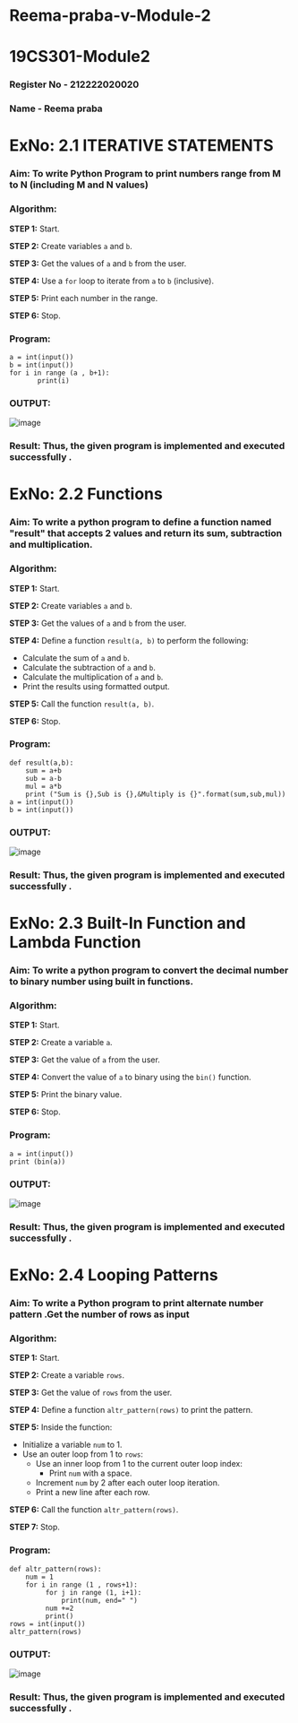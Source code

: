 # Reema-praba-v-Module-2
# 19CS301-Module2
### Register No - 212222020020
### Name - Reema praba

# ExNo: 2.1 ITERATIVE STATEMENTS
### Aim: To write Python Program to print numbers  range from M to N (including M and N values)
### Algorithm:

**STEP 1:** Start.

**STEP 2:** Create variables `a` and `b`.

**STEP 3:** Get the values of `a` and `b` from the user.

**STEP 4:** Use a `for` loop to iterate from `a` to `b` (inclusive).

**STEP 5:** Print each number in the range.

**STEP 6:** Stop.

### Program:
```
a = int(input())
b = int(input())
for i in range (a , b+1):
       print(i)

```
### OUTPUT:
![image](https://github.com/user-attachments/assets/d9ab13a0-d655-43cf-a863-8987ab5dda00)

### Result: Thus, the given program is implemented and executed successfully .

# ExNo: 2.2 Functions
### Aim: To write a python program to define a function named "result" that accepts 2 values and return its sum, subtraction and multiplication.
### Algorithm:

**STEP 1:** Start.

**STEP 2:** Create variables `a` and `b`.

**STEP 3:** Get the values of `a` and `b` from the user.

**STEP 4:** Define a function `result(a, b)` to perform the following:
- Calculate the sum of `a` and `b`.
- Calculate the subtraction of `a` and `b`.
- Calculate the multiplication of `a` and `b`.
- Print the results using formatted output.

**STEP 5:** Call the function `result(a, b)`.

**STEP 6:** Stop.

### Program:
```
def result(a,b):
    sum = a+b
    sub = a-b
    mul = a*b
    print ("Sum is {},Sub is {},&Multiply is {}".format(sum,sub,mul))
a = int(input())
b = int(input())

```
### OUTPUT:
![image](https://github.com/user-attachments/assets/c5e85696-6186-44cb-b0c5-122ea1db4345)

### Result: Thus, the given program is implemented and executed successfully .

# ExNo: 2.3 Built-In Function and Lambda Function
### Aim: To write a python program to convert the decimal number to binary number using built in functions.
### Algorithm:

**STEP 1:** Start.

**STEP 2:** Create a variable `a`.

**STEP 3:** Get the value of `a` from the user.

**STEP 4:** Convert the value of `a` to binary using the `bin()` function.

**STEP 5:** Print the binary value.

**STEP 6:** Stop.

### Program:
```
a = int(input())
print (bin(a))

```
### OUTPUT:
![image](https://github.com/user-attachments/assets/03ae217a-f5f0-42ea-856f-f3852a9a3c57)

### Result: Thus, the given program is implemented and executed successfully .

# ExNo: 2.4 Looping Patterns
### Aim: To write a Python program to print alternate number pattern .Get the number of rows as input
### Algorithm:

**STEP 1:** Start.

**STEP 2:** Create a variable `rows`.

**STEP 3:** Get the value of `rows` from the user.

**STEP 4:** Define a function `altr_pattern(rows)` to print the pattern.

**STEP 5:** Inside the function:
- Initialize a variable `num` to 1.
- Use an outer loop from 1 to `rows`:
  - Use an inner loop from 1 to the current outer loop index:
    - Print `num` with a space.
  - Increment `num` by 2 after each outer loop iteration.
  - Print a new line after each row.

**STEP 6:** Call the function `altr_pattern(rows)`.

**STEP 7:** Stop.

### Program:
```
def altr_pattern(rows):
    num = 1
    for i in range (1 , rows+1): 
         for j in range (1, i+1):
             print(num, end=" ")
         num +=2
         print()
rows = int(input())
altr_pattern(rows)

```
### OUTPUT:
![image](https://github.com/user-attachments/assets/9dd98d55-f6e4-4799-b0f7-86f2b44241d1)

### Result: Thus, the given program is implemented and executed successfully .
